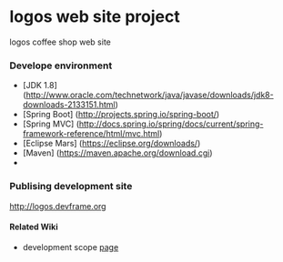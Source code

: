 # logos web site project
logos coffee shop web site
### Develope environment
* [JDK 1.8] (http://www.oracle.com/technetwork/java/javase/downloads/jdk8-downloads-2133151.html)
* [Spring Boot] (http://projects.spring.io/spring-boot/)
* [Spring MVC] (http://docs.spring.io/spring/docs/current/spring-framework-reference/html/mvc.html)
* [Eclipse Mars] (https://eclipse.org/downloads/)
* [Maven] (https://maven.apache.org/download.cgi)
* 
### Publising development site
http://logos.devframe.org


#### Related Wiki

* development scope [page](https://github.com/logostory/logostory-logos/wiki/Scope-of-development)
